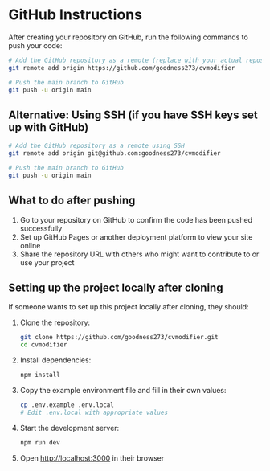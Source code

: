 # GitHub Instructions

After creating your repository on GitHub, run the following commands to push your code:

```bash
# Add the GitHub repository as a remote (replace with your actual repository URL)
git remote add origin https://github.com/goodness273/cvmodifier

# Push the main branch to GitHub
git push -u origin main
```

## Alternative: Using SSH (if you have SSH keys set up with GitHub)

```bash
# Add the GitHub repository as a remote using SSH
git remote add origin git@github.com:goodness273/cvmodifier

# Push the main branch to GitHub
git push -u origin main
```

## What to do after pushing

1. Go to your repository on GitHub to confirm the code has been pushed successfully
2. Set up GitHub Pages or another deployment platform to view your site online
3. Share the repository URL with others who might want to contribute to or use your project

## Setting up the project locally after cloning

If someone wants to set up this project locally after cloning, they should:

1. Clone the repository:

   ```bash
   git clone https://github.com/goodness273/cvmodifier.git
   cd cvmodifier
   ```

2. Install dependencies:

   ```bash
   npm install
   ```

3. Copy the example environment file and fill in their own values:

   ```bash
   cp .env.example .env.local
   # Edit .env.local with appropriate values
   ```

4. Start the development server:

   ```bash
   npm run dev
   ```

5. Open [http://localhost:3000](http://localhost:3000) in their browser
